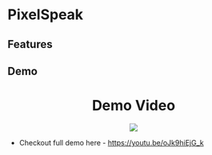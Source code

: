 # PixelSpeak

## Features


## Demo
<div align="center">
  <h1 align="center">Demo Video</h1>
  <img src="[https://github.com/Yasshu55/PixelSpeak/assets/95294297/3dfb71b1-f394-4507-a131-c78e37db8530](https://github-production-user-asset-6210df.s3.amazonaws.com/95294297/335157416-3dfb71b1-f394-4507-a131-c78e37db8530.gif?X-Amz-Algorithm=AWS4-HMAC-SHA256&X-Amz-Credential=AKIAVCODYLSA53PQK4ZA%2F20240530%2Fus-east-1%2Fs3%2Faws4_request&X-Amz-Date=20240530T110859Z&X-Amz-Expires=300&X-Amz-Signature=eec6d7bb46881ad2a08ff66b26a03716f4d2131c73695fc41fbdb48603babcfc&X-Amz-SignedHeaders=host&actor_id=95294297&key_id=0&repo_id=772864924)" >
</div>



 - Checkout full demo here - https://youtu.be/oJk9hiEjG_k

